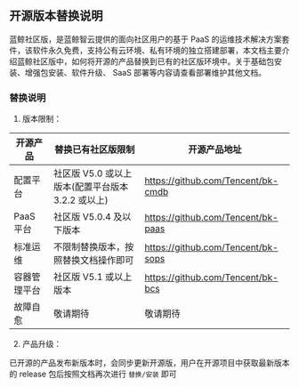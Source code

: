 ## 开源版本替换说明

蓝鲸社区版，是蓝鲸智云提供的面向社区用户的基于 PaaS 的运维技术解决方案套件，该软件永久免费，支持公有云环境、私有环境的独立搭建部署，本文档主要介绍蓝鲸社区版中，如何将开源的产品替换到已有的社区版环境中。关于基础包安装、增强包安装、软件升级、 SaaS 部署等内容请查看部署维护其他文档。

### 替换说明

1. 版本限制：

| 开源产品     | 替换已有社区版限制| 开源产品地址  |
| --------- | -------- | ------- |
| 配置平台     | 社区版 V5.0 或以上版本(配置平台版本 3.2.2 或以上) | https://github.com/Tencent/bk-cmdb |
| PaaS 平台     | 社区版 V5.0.4 及以下版本                        | https://github.com/Tencent/bk-paas |
| 标准运维     | 不限制替换版本，按照替换文档操作即可          | https://github.com/Tencent/bk-sops |
| 容器管理平台 | 社区版 V5.1 或以上版本                          | https://github.com/Tencent/bk-bcs  |
| 故障自愈    | 敬请期待  | 敬请期待  |

2. 产品升级：

已开源的产品发布新版本时，会同步更新开源版，用户在开源项目中获取最新版本的 release 包后按照文档再次进行 `替换/安装` 即可
